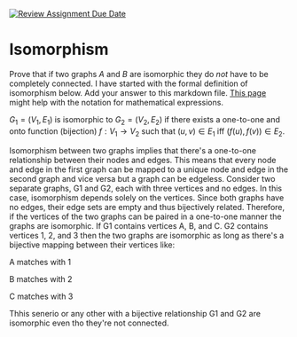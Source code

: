 [![Review Assignment Due Date](https://classroom.github.com/assets/deadline-readme-button-24ddc0f5d75046c5622901739e7c5dd533143b0c8e959d652212380cedb1ea36.svg)](https://classroom.github.com/a/QM7QGF1q)
# Isomorphism

Prove that if two graphs $A$ and $B$ are isomorphic they do *not* have to
be completely connected. I have started with the formal definition of
isomorphism below. Add your answer to this markdown file. [This
page](https://docs.github.com/en/get-started/writing-on-github/working-with-advanced-formatting/writing-mathematical-expressions)
might help with the notation for mathematical expressions.

$G_1=(V_1 , E_1)$ is isomorphic to $G_2 = (V_2, E_2)$ if there exists a
one-to-one and onto function (bijection) $f: V_1 \rightarrow V_2$ such that $(u,v)
\in E_1$ iff $(f(u),f(v)) \in E_2$.

Isomorphism between two graphs implies that there's a one-to-one relationship between their nodes and edges. This means that every node and edge in the first graph can be mapped to a unique node and edge in the second graph and vice versa but a graph can be edgeless. Consider two separate graphs, G1 and G2, each with three vertices and no edges. In this case, isomorphism depends solely on the vertices. Since both graphs have no edges, their edge sets are empty and thus bijectively related. Therefore, if the vertices of the two graphs can be paired in a one-to-one manner the graphs are isomorphic. If G1 contains vertices A, B, and C. G2 contains vertices 1, 2, and 3 then the two graphs are isomorphic as long as there's a bijective mapping between their vertices like:

A matches with 1 

B matches with 2

C matches with 3

Thhis senerio or any other with a bijective relationship G1 and G2 are isomorphic even tho they're not connected.
